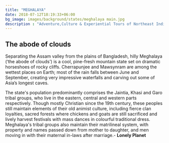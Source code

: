 ```yaml
---
title: "MEGHALAYA"
date: 2018-07-12T18:19:33+06:00
bg_image: images/background/states/meghalaya main.jpg
description : "Adventure,Culture & Experiential Tours of Northeast India"
---
```


## The abode of clouds

Separating the Assam valley from the plains of Bangladesh, hilly Meghalaya (‘the abode of clouds’) is a cool, pine-fresh mountain state set on dramatic horseshoes of rocky cliffs. Cherrapunjee and Mawsynram are among the wettest places on Earth; most of the rain falls between June and September, creating very impressive waterfalls and carving out some of Asia’s longest caves.

The state's population predominantly comprises the Jaintia, Khasi and Garo tribal groups, who live in the eastern, central and western parts respectively. Though mostly Christian since the 19th century, these peoples still maintain elements of their old animist culture, including fierce clan loyalties, sacred forests where chickens and goats are still sacrificed and lively harvest festivals with mass dances in colourful traditional dress. Meghalaya's tribal groups also maintain their matrilineal system, with property and names passed down from mother to daughter, and men moving in with their maternal in-laws after marriage.- **Lonely Planet**